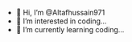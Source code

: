 - 👋 Hi, I’m @Altafhussain971
- 👀 I’m interested in coding...
- 🌱 I’m currently learning coding...

<!---
Altafhussain971/Altafhussain971 is a ✨ special ✨ repository because its `README.md` (this file) appears on your GitHub profile.
You can click the Preview link to take a look at your changes.
--->
